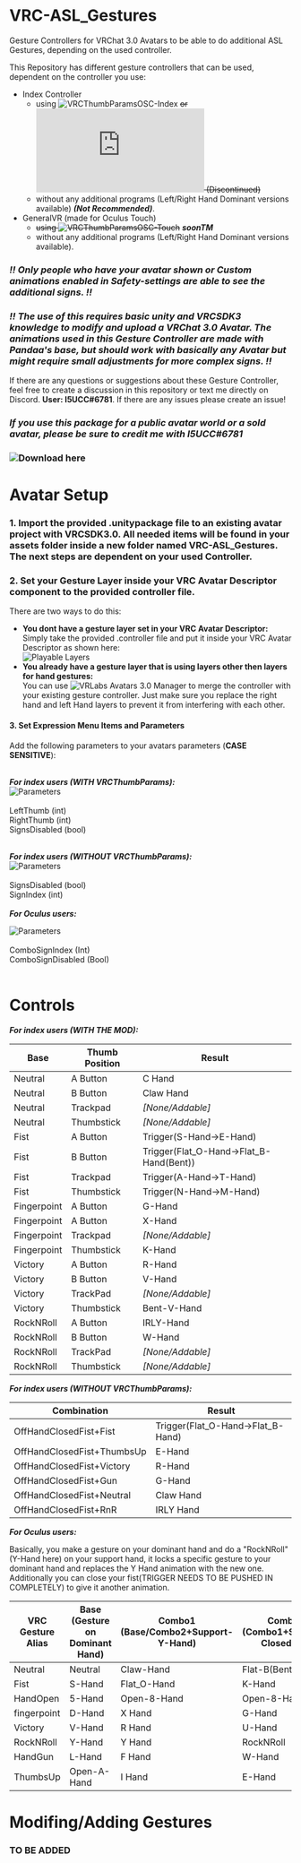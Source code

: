 # VRC-ASL_Gestures
Gesture Controllers for VRChat 3.0 Avatars to be able to do additional ASL Gestures, depending on the used controller.

This Repository has different gesture controllers that can be used, dependent on the controller you use:
- Index Controller
  - using ![VRCThumbParamsOSC-Index](https://github.com/I5UCC/VRCThumbParamsOSC) ~~or ![VRCThumbParamsMOD](https://github.com/I5UCC/VRC-ASL_Gestures/releases/download/v1.4/ThumbParams.dll) (Discontinued)~~
  - without any additional programs (Left/Right Hand Dominant versions available) ***(Not Recommended)***.
- GeneralVR (made for Oculus Touch) 
  - ~~using ![VRCThumbParamsOSC-Touch](https://github.com/I5UCC/VRCThumbParamsOSC)~~ ***soonTM***
  - without any additional programs (Left/Right Hand Dominant versions available).

### ***!! Only people who have your avatar shown or Custom animations enabled in Safety-settings are able to see the additional signs. !!***<br/>
### ***!! The use of this requires basic unity and VRCSDK3 knowledge to modify and upload a VRChat 3.0 Avatar. The animations used in this Gesture Controller are made with Pandaa's base, but should work with basically any Avatar but might require small adjustments for more complex signs. !!***

If there are any questions or suggestions about these Gesture Controller, feel free to create a discussion in this repository or text me directly on Discord. **User: I5UCC#6781**. If there are any issues please create an issue!<br/>

### ***If you use this package for a public avatar world or a sold avatar, please be sure to credit me with I5UCC#6781***

### ![Download here](https://github.com/I5UCC/VRC-ASL_Gestures/releases/latest)

# Avatar Setup

### 1. Import the provided .unitypackage file to an existing avatar project with VRCSDK3.0. All needed items will be found in your assets folder inside a new folder named VRC-ASL_Gestures. The next steps are dependent on your used Controller.

### 2. Set your Gesture Layer inside your VRC Avatar Descriptor component to the provided controller file.

There are two ways to do this:
- **You dont have a gesture layer set in your VRC Avatar Descriptor:**<br/>
Simply take the provided .controller file and put it inside your VRC Avatar Descriptor as shown here:<br/>
![Playable Layers](https://i.imgur.com/b2D9R15.png)
- **You already have a gesture layer that is using layers other then layers for hand gestures:**<br/>
You can use ![VRLabs Avatars 3.0 Manager](https://github.com/VRLabs/Avatars-3.0-Manager) to merge the controller with your existing gesture controller. Just make sure you replace the right hand and left Hand layers to prevent it from interfering with each other.<br/>

#### 3. Set Expression Menu Items and Parameters
Add the following parameters to your avatars parameters (**CASE SENSITIVE**): <br/><br/>

***For index users (WITH VRCThumbParams):*** <br/>
![Parameters](https://i.imgur.com/bSZOaXb.png)<br/><br/>
LeftThumb (int) <br/>
RightThumb (int) <br/>
SignsDisabled (bool) <br/><br/>

***For index users (WITHOUT VRCThumbParams):*** <br/>
![Parameters](https://user-images.githubusercontent.com/43730681/145733626-67525125-6fb3-4c14-9921-012d5bfa8892.png)<br/><br/>
SignsDisabled (bool) <br/>
SignIndex (int) <br/><br/>
***For Oculus users:*** <br/>

![Parameters](https://user-images.githubusercontent.com/43730681/145126521-0de7f8fd-56a4-4f6f-91da-6fddc51549dc.png)<br/><br/>
ComboSignIndex (Int)<br/>
ComboSignDisabled (Bool)<br/><br/>

# Controls

***For index users (WITH THE MOD):*** <br/>

| Base | Thumb Position | Result |
| --- | --- | --- |
| Neutral | A Button | C Hand |
| Neutral | B Button | Claw Hand |
| Neutral | Trackpad | *[None/Addable]* |
| Neutral | Thumbstick | *[None/Addable]* |
| Fist | A Button | Trigger(S-Hand->E-Hand) |
| Fist | B Button | Trigger(Flat_O-Hand->Flat_B-Hand(Bent)) |
| Fist | Trackpad | Trigger(A-Hand->T-Hand) |
| Fist | Thumbstick | Trigger(N-Hand->M-Hand) |
| Fingerpoint | A Button | G-Hand |
| Fingerpoint | A Button | X-Hand |
| Fingerpoint | Trackpad | *[None/Addable]* |
| Fingerpoint | Thumbstick | K-Hand |
| Victory | A Button | R-Hand |
| Victory | B Button | V-Hand |
| Victory | TrackPad | *[None/Addable]* |
| Victory | Thumbstick | Bent-V-Hand |
| RockNRoll | A Button | IRLY-Hand |
| RockNRoll | B Button | W-Hand |
| RockNRoll | TrackPad | *[None/Addable]* |
| RockNRoll | Thumbstick | *[None/Addable]* |

***For index users (WITHOUT VRCThumbParams):*** <br/>

| Combination | Result |
| --- | --- |
| OffHandClosedFist+Fist | Trigger(Flat_O-Hand->Flat_B-Hand) |
| OffHandClosedFist+ThumbsUp | E-Hand |
| OffHandClosedFist+Victory | R-Hand |
| OffHandClosedFist+Gun | G-Hand |
| OffHandClosedFist+Neutral | Claw Hand |
| OffHandClosedFist+RnR | IRLY Hand |

***For Oculus users:*** <br/>

Basically, you make a gesture on your dominant hand and do a "RockNRoll"(Y-Hand here) on your support hand, it locks a specific gesture to your dominant hand and replaces the Y Hand animation with the new one. Additionally you can close your fist(TRIGGER NEEDS TO BE PUSHED IN COMPLETELY) to give it another animation.

VRC Gesture Alias | Base <br/>(Gesture on Dominant Hand) | Combo1 <br/>(Base/Combo2+Support-Y-Hand) | Combo2 <br/>(Combo1+Support-ClosedFist) |
| --- | --- | --- | --- |
| Neutral | Neutral | Claw-Hand | Flat-B(Bent) |
| Fist | S-Hand | Flat_O-Hand | K-Hand |
| HandOpen | 5-Hand | Open-8-Hand | Open-8-Hand |
| fingerpoint | D-Hand | X Hand | G-Hand |
| Victory | V-Hand | R Hand | U-Hand |
| RockNRoll | Y-Hand | Y Hand | RockNRoll |
| HandGun | L-Hand | F Hand | W-Hand |
| ThumbsUp | Open-A-Hand| I Hand | E-Hand |

# Modifing/Adding Gestures
### TO BE ADDED
